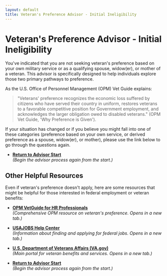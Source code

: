 ```yaml
---
layout: default
title: Veteran's Preference Advisor - Initial Ineligibility
---
```


# Veteran's Preference Advisor - Initial Ineligibility

You've indicated that you are not seeking veteran's preference based on your own military service or as a qualifying spouse, widow(er), or mother of a veteran. This advisor is specifically designed to help individuals explore those two primary pathways to preference.

As the U.S. Office of Personnel Management (OPM) Vet Guide explains:
> "Veterans' preference recognizes the economic loss suffered by citizens who have served their country in uniform, restores veterans to a favorable competitive position for Government employment, and acknowledges the larger obligation owed to disabled veterans." (OPM Vet Guide, 'Why Preference is Given').

If your situation has changed or if you believe you might fall into one of these categories (preference based on your own service, or derived preference as a spouse, widow(er), or mother), please use the link below to go through the questions again.

*   [**Return to Advisor Start**](./start.md)
    <br>*(Begin the advisor process again from the start.)*

## Other Helpful Resources

Even if veteran's preference doesn't apply, here are some resources that might be helpful for those interested in federal employment or veteran benefits:

*   [**OPM VetGuide for HR Professionals**](https://www.opm.gov/policy-data-oversight/veterans-services/vet-guide-for-hr-professionals/)
    <br>*(Comprehensive OPM resource on veteran's preference. Opens in a new tab.)*
*   [**USAJOBS Help Center**](https://www.usajobs.gov/help/)
    <br>*(Information about finding and applying for federal jobs. Opens in a new tab.)*
*   [**U.S. Department of Veterans Affairs (VA.gov)**](https://www.va.gov/)
    <br>*(Main portal for veteran benefits and services. Opens in a new tab.)*

*   [**Return to Advisor Start**](./start.md)
    <br>*(Begin the advisor process again from the start.)*
